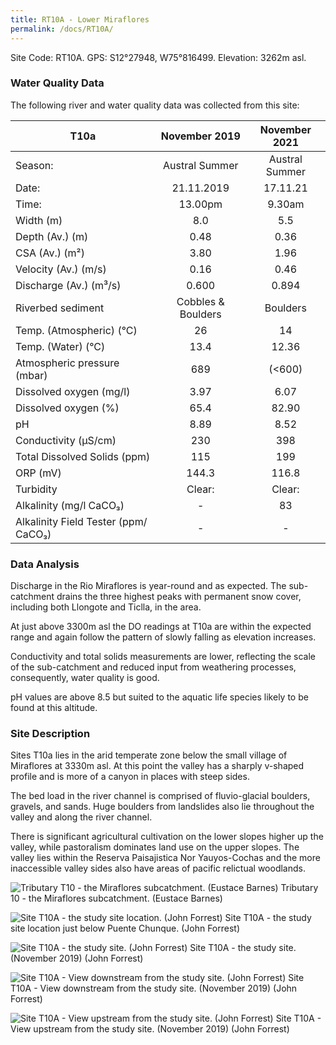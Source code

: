 ```yaml
---
title: RT10A - Lower Miraflores
permalink: /docs/RT10A/
---
```



Site Code: RT10A.  GPS: S12°27948, W75°816499. Elevation:
3262m asl.


### Water Quality Data

The following river and water quality data was collected from this site:

|     T10a                                    |        November 2019      |      November 2021    |
|---------------------------------------------|:-------------------------:|:---------------------:|
|     Season:                                 |       Austral Summer      |     Austral Summer    |
|     Date:                                   |         21.11.2019        |        17.11.21       |
|     Time:                                   |           13.00pm         |         9.30am        |
|     Width (m)                               |             8.0           |           5.5         |
|     Depth (Av.) (m)                         |            0.48           |          0.36         |
|     CSA (Av.) (m²)                          |            3.80           |          1.96         |
|     Velocity (Av.) (m/s)                    |            0.16           |          0.46         |
|     Discharge (Av.) (m³/s)                  |            0.600          |          0.894        |
|     Riverbed sediment                       |     Cobbles & Boulders    |        Boulders       |
|     Temp. (Atmospheric) (°C)                |             26            |           14          |
|     Temp. (Water) (°C)                      |            13.4           |          12.36        |
|     Atmospheric pressure (mbar)             |             689           |         (<600)        |
|     Dissolved oxygen (mg/l)                 |            3.97           |          6.07         |
|     Dissolved oxygen (%)                    |            65.4           |          82.90        |
|     pH                                      |            8.89           |          8.52         |
|     Conductivity (µS/cm)                    |             230           |           398         |
|     Total Dissolved Solids (ppm)            |             115           |           199         |
|     ORP (mV)                                |            144.3          |          116.8        |
|     Turbidity                               |           Clear:          |         Clear:        |
|     Alkalinity (mg/l CaCO₃)                 |              -            |           83          |
|     Alkalinity Field Tester (ppm/ CaCO₃)    |              -            |            -          |


### Data Analysis
Discharge in the Rio Miraflores is year-round and as expected. The sub-catchment drains the three highest peaks with permanent snow cover, including both Llongote and Ticlla, in the area. 

At just above 3300m asl the DO readings at T10a are within the expected range and again follow the pattern of slowly falling as elevation increases. 

Conductivity and total solids measurements are lower, reflecting the scale of the sub-catchment and reduced input from weathering processes, consequently, water quality is good. 

pH values are above 8.5 but suited to the aquatic life species likely to be found at this altitude.


### Site Description
Sites T10a lies in the arid temperate zone below the small village of Miraflores at 3330m asl. At this point the valley has a sharply v-shaped profile and is more of a canyon in places with steep sides. 

The bed load in the river channel is comprised of fluvio-glacial boulders, gravels, and sands. Huge boulders from landslides also lie throughout the valley and along the river channel. 

There is significant agricultural cultivation on the lower slopes higher up the valley, while pastoralism dominates land use on the upper slopes. The valley lies within the Reserva Paisajistica Nor Yauyos-Cochas and the more inaccessible valley sides also have areas of pacific relictual woodlands. 


![Tributary T10 - the Miraflores subcatchment. (Eustace Barnes)](/assets/SiteDescriptions/T10/T10Mirafloressubcatchment.jpg)
Tributary 10 - the Miraflores subcatchment. (Eustace Barnes)


![Site T10A - the study site location. (John Forrest)](/assets/SiteDescriptions/T10/RT10ALowerMirafloresvalley.jpg)
Site T10A - the study site location just below Puente Chunque. (John Forrest)


![Site T10A - the study site. (John Forrest)](/assets/SiteDescriptions/T10/T10AStudysite.JPG)
Site T10A - the study site. (November 2019) (John Forrest)


![Site T10A - View downstream from the study site. (John Forrest)](/assets/SiteDescriptions/T10/T10AViewdownstream.JPG)
Site T10A - View downstream from the study site. (November 2019) (John Forrest)


![Site T10A - View upstream from the study site. (John Forrest)](/assets/SiteDescriptions/T10/T10AViewupstream.JPG)
Site T10A - View upstream from the study site. (November 2019) (John Forrest)

